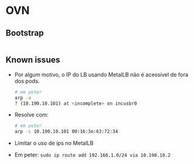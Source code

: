 # OVN

## Bootstrap

```bash
```

## Known issues

- Por algum motivo, o IP do LB usando MetalLB não é acessível de fora dos pods.

    ```bash
    # em peter
    arp -a
    ? (10.190.10.101) at <incomplete> on incusbr0
    ```

- Resolve com:

  ```bash
  # em peter
  arp -s 10.190.10.101 00:16:3e:63:72:34
  ```

- Limitar o uso de ips no MetalLB

- Em peter: `sudo ip route add 192.168.1.0/24 via 10.190.10.2`
